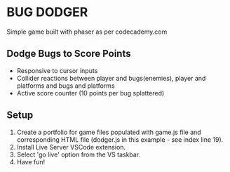 # BUG DODGER

Simple game built with phaser as per codecademy.com

## Dodge Bugs to Score Points

  - Responsive to cursor inputs
  - Collider reactions between player and bugs(enemies), player and platforms and bugs and platforms
  - Active score counter (10 points per bug splattered)

## Setup

1. Create a portfolio for game files populated with game.js file and corresponding HTML file (dodger.js in this example - see index line 19).
2. Install Live Server VSCode extension.
3. Select 'go live' option from the VS taskbar. 
4. Have fun!

